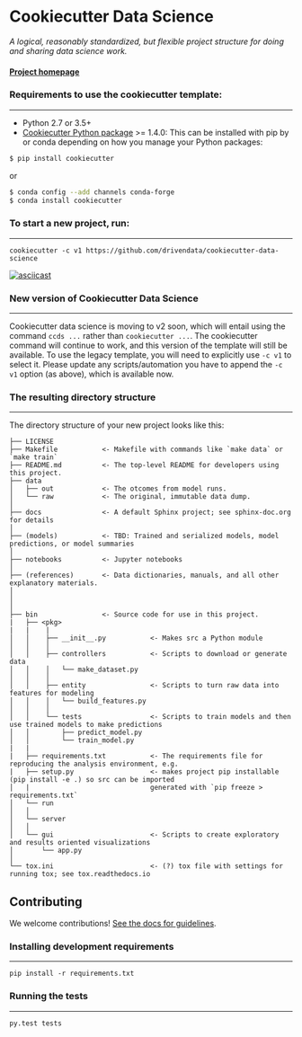 # Cookiecutter Data Science

_A logical, reasonably standardized, but flexible project structure for doing and sharing data science work._


#### [Project homepage](http://drivendata.github.io/cookiecutter-data-science/)


### Requirements to use the cookiecutter template:
-----------
 - Python 2.7 or 3.5+
 - [Cookiecutter Python package](http://cookiecutter.readthedocs.org/en/latest/installation.html) >= 1.4.0: This can be installed with pip by or conda depending on how you manage your Python packages:

``` bash
$ pip install cookiecutter
```

or

``` bash
$ conda config --add channels conda-forge
$ conda install cookiecutter
```


### To start a new project, run:
------------

    cookiecutter -c v1 https://github.com/drivendata/cookiecutter-data-science


[![asciicast](https://asciinema.org/a/244658.svg)](https://asciinema.org/a/244658)

### New version of Cookiecutter Data Science
------------
Cookiecutter data science is moving to v2 soon, which will entail using
the command `ccds ...` rather than `cookiecutter ...`. The cookiecutter command
will continue to work, and this version of the template will still be available.
To use the legacy template, you will need to explicitly use `-c v1` to select it.
Please update any scripts/automation you have to append the `-c v1` option (as above),
which is available now.


### The resulting directory structure
------------

The directory structure of your new project looks like this: 

```
├── LICENSE
├── Makefile           <- Makefile with commands like `make data` or `make train`
├── README.md          <- The top-level README for developers using this project.
├── data
│   ├── out            <- The otcomes from model runs.
│   └── raw            <- The original, immutable data dump.
│
├── docs               <- A default Sphinx project; see sphinx-doc.org for details
│
├── (models)           <- TBD: Trained and serialized models, model predictions, or model summaries
│
├── notebooks          <- Jupyter notebooks
│
├── (references)       <- Data dictionaries, manuals, and all other explanatory materials.
│
│
│
├── bin                <- Source code for use in this project.
|   ├── <pkg>
|   |    |
│   │    ├── __init__.py           <- Makes src a Python module
│   │    │
│   │    ├── controllers           <- Scripts to download or generate data
│   │    │   └── make_dataset.py
│   │    │
│   │    ├── entity                <- Scripts to turn raw data into features for modeling
│   │    │   └── build_features.py
│   │    │
│   │    └── tests                 <- Scripts to train models and then use trained models to make predictions
│   │        ├── predict_model.py
│   │        └── train_model.py
|   |
|   ├── requirements.txt           <- The requirements file for reproducing the analysis environment, e.g.
|   ├── setup.py                   <- makes project pip installable (pip install -e .) so src can be imported
│   |                              generated with `pip freeze > requirements.txt`
│   └── run
│   │
│   └── server
│   │
│   └── gui                        <- Scripts to create exploratory and results oriented visualizations
│       └── app.py
│
└── tox.ini                        <- (?) tox file with settings for running tox; see tox.readthedocs.io
```

## Contributing

We welcome contributions! [See the docs for guidelines](https://drivendata.github.io/cookiecutter-data-science/#contributing).

### Installing development requirements
------------

    pip install -r requirements.txt

### Running the tests
------------

    py.test tests
